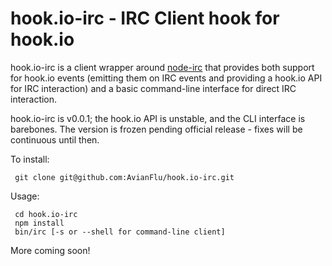 # hook.io-irc - IRC Client hook for hook.io

hook.io-irc is a client wrapper around [node-irc](http://github.com/martynsmith/node-irc) that provides both support for hook.io events (emitting them on IRC events and providing a hook.io API for IRC interaction) and a basic command-line interface for direct IRC interaction.  

hook.io-irc is v0.0.1; the hook.io API is unstable, and the CLI interface is barebones.
The version is frozen pending official release - fixes will be continuous until then.  


To install:

     git clone git@github.com:AvianFlu/hook.io-irc.git

Usage:

     cd hook.io-irc
     npm install
     bin/irc [-s or --shell for command-line client]

More coming soon!